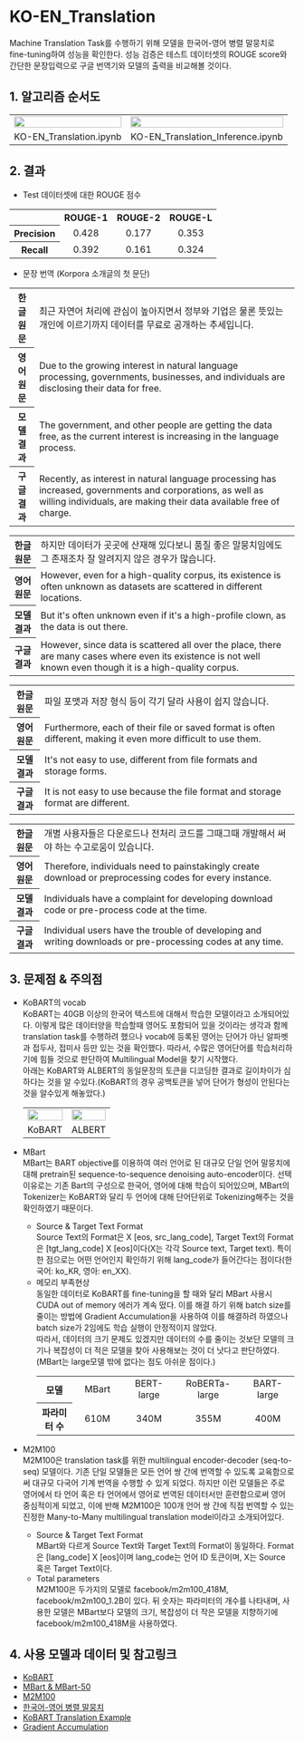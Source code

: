 # KO-EN_Translation
 Machine Translation Task를 수행하기 위해 모델을 한국어-영어 병렬 말뭉치로 fine-tuning하여 성능을 확인한다. 성능 검증은 테스트 데이터셋의 ROUGE score와 간단한 문장입력으로 구글 번역기와 모델의 출력을 비교해볼 것이다.

## 1. 알고리즘 순서도
<table border ="0">
    <tr>
      <td><img src="https://user-images.githubusercontent.com/86700191/233922133-5fe1675c-2442-4d58-bead-65f112b1fd34.png" width="100%" height="100%"></td>
      <td><img src="https://user-images.githubusercontent.com/86700191/233922140-bb9f60fa-2426-49ec-8ae5-4c39d8dcca61.png" width="100%" height="100%"></td>
    </tr>
    <tr>
      <td align ="center">KO-EN_Translation.ipynb</td>
      <td align ="center">KO-EN_Translation_Inference.ipynb</td>
</tr>
</table>

## 2. 결과
- Test 데이터셋에 대한 ROUGE 점수<br>
<table border ="0">
    <tr align="center">
      <th></th><th>ROUGE-1</th><th>ROUGE-2</th><th>ROUGE-L</th>
    </tr>
    <tr align="center">
      <th>Precision</th><td>0.428</td><td>0.177</td><td>0.353</td>
    </tr>
    <tr align="center">
      <th >Recall</th><td>0.392</td><td>0.161</td><td>0.324</td>
    </tr>
</table>

- 문장 번역 (Korpora 소개글의 첫 문단) <br>
<table border ="0">
  <tr>
      <th align="center">한글 원문</th><td>최근 자연어 처리에 관심이 높아지면서 정부와 기업은 물론 뜻있는 개인에 이르기까지 데이터를 무료로 공개하는 추세입니다.</td>
  </tr>
  <tr>
      <th align="center">영어 원문</th><td>Due to the growing interest in natural language processing, governments, businesses, and individuals are disclosing their data for free.</td>
  </tr>
  <tr>
      <th align="center">모델 결과</th><td>The government, and other people are getting the data free, as the current interest is increasing in the language process.</td>
  </tr>
  <tr>
      <th align="center">구글 결과</th><td>Recently, as interest in natural language processing has increased, governments and corporations, as well as willing individuals, are making their data available free of charge.</td>
  </tr>
</table>
<table border ="0">
  <tr>
      <th align="center">한글 원문</th><td>하지만 데이터가 곳곳에 산재해 있다보니 품질 좋은 말뭉치임에도 그 존재조차 잘 알려지지 않은 경우가 많습니다.</td>
  </tr>
  <tr>
      <th align="center">영어 원문</th><td>However, even for a high-quality corpus, its existence is often unknown as datasets are scattered in different locations.</td>
  </tr>
  <tr>
      <th align="center">모델 결과</th><td>But it's often unknown even if it's a high-profile clown, as the data is out there.</td>
  </tr>
  <tr>
      <th align="center">구글 결과</th><td>However, since data is scattered all over the place, there are many cases where even its existence is not well known even though it is a high-quality corpus.</td>
  </tr>
</table>
<table border ="0">
  <tr>
      <th align="center">한글 원문</th><td>파일 포맷과 저장 형식 등이 각기 달라 사용이 쉽지 않습니다.</td>
  </tr>
  <tr>
      <th align="center">영어 원문</th><td>Furthermore, each of their file or saved format is often different, making it even more difficult to use them.</td>
  </tr>
  <tr>
      <th align="center">모델 결과</th><td>It's not easy to use, different from file formats and storage forms.</td>
  </tr>
  <tr>
      <th align="center">구글 결과</th><td>It is not easy to use because the file format and storage format are different.</td>
  </tr>
</table>
<table border ="0">
  <tr>
      <th align="center">한글 원문</th><td>개별 사용자들은 다운로드나 전처리 코드를 그때그때 개발해서 써야 하는 수고로움이 있습니다.</td>
  </tr>
  <tr>
      <th align="center">영어 원문</th><td>Therefore, individuals need to painstakingly create download or preprocessing codes for every instance.</td>
  </tr>
  <tr>
      <th align="center">모델 결과</th><td>Individuals have a complaint for developing download code or pre-process code at the time.</td>
  </tr>
  <tr>
      <th align="center">구글 결과</th><td>Individual users have the trouble of developing and writing downloads or pre-processing codes at any time.</td>
  </tr>
</table>

## 3. 문제점 & 주의점
- KoBART의 vocab <br>
KoBART는 40GB 이상의 한국어 텍스트에 대해서 학습한 모델이라고 소개되어있다. 이렇게 많은 데이터양을 학습할때 영어도 포함되어 있을 것이라는 생각과 함께 translation task를 수행하려 했으나 vocab에 등록된 영어는 단어가 아닌 알파벳과 접두사, 접미사 등만 있는 것을 확인했다. 
따라서, 수많은 영어단어를 학습처리하기에 힘들 것으로 판단하여 Multilingual Model을 찾기 시작했다.<br>
아래는 KoBART와 ALBERT의 동일문장의 토큰을 디코딩한 결과로 길이차이가 심하다는 것을 알 수있다.(KoBART의 경우 공백토큰을 넣어 단어가 형성이 안된다는 것을 알수있게 해놓았다.)
<br><table border ="0">
    <tr>
      <td><img src="https://user-images.githubusercontent.com/86700191/223634558-2d43eb45-ffdc-401a-8546-b49b2cc97cf1.PNG" width="100%" height="100%"></td>
      <td><img src="https://user-images.githubusercontent.com/86700191/223634552-dd6b6c54-98fa-4fba-ac8f-dd0e9bacb007.PNG" width="100%" height="100%"></td>
    </tr>
    <tr>
      <td align ="center">KoBART</td>
      <td align ="center">ALBERT</td>
    </tr></table>

- MBart <br>
MBart는 BART objective를 이용하여 여러 언어로 된 대규모 단일 언어 말뭉치에 대해 pretrain된 sequence-to-sequence denoising auto-encoder이다. 선택이유로는 기존 Bart의 구성으로 한국어, 영어에 대해 학습이 되어있으며, MBart의 Tokenizer는 KoBART와 달리 두 언어에 대해 단어단위로 Tokenizing해주는 것을 확인하였기 때문이다. <br>
  - Source & Target Text Format <br>
  Source Text의 Format은 X [eos, src_lang_code], Target Text의 Format은 [tgt_lang_code] X [eos]이다(X는 각각 Source text, Target text). 특이한 점으로는 어떤 언어인지 확인하기 위해 lang_code가 들어간다는 점이다(한국어: ko_KR, 영아: en_XX).
  - 메모리 부족현상 <br>
  동일한 데이터로 KoBART를 fine-tuning을 할 때와 달리 MBart 사용시 CUDA out of memory 에러가 계속 떴다. 이를 해결 하기 위해 batch size를 줄이는 방법에 Gradient Accumulation을 사용하여 이를 해결하려 하였으나 batch size가 2임에도 학습 실행이 안정적이지 않았다. <br>
  따라서, 데이터의 크기 문제도 있겠지만 데이터의 수를 줄이는 것보단 모델의 크기나 복잡성이 더 적은 모델을 찾아 사용해보는 것이 더 낫다고 판단하였다.(MBart는 large모델 밖에 없다는 점도 아쉬운 점이다.)
  <br><table border ="0">
    <tr align ="center">
    <th width = "200">모델</th>
    <td width = "200">MBart</td>
    <td width = "200">BERT-large</td>
    <td width = "200">RoBERTa-large</td>
    <td width = "200">BART-large</td>
    </tr>
    <tr align ="center">
    <th>파라미터 수</th>
    <td>610M</td>
    <td>340M</td>
    <td>355M</td>
    <td>400M</td>
    </tr></table>

- M2M100 <br>
M2M100은 translation task를 위한 multilingual encoder-decoder (seq-to-seq) 모델이다. 기존 단일 모델들은 모든 언어 쌍 간에 번역할 수 있도록 교육함으로써 대규모 다국어 기계 번역을 수행할 수 있게 되었다.
하지만 이런 모델들은 주로 영어에서 타 언어 혹은 타 언어에서 영어로 번역된 데이터서만 훈련함으로써 영어 중심적이게 되었고, 이에 반해 M2M100은 100개 언어 쌍 간에 직접 번역할 수 있는 진정한 Many-to-Many multilingual translation model이라고 소개되어있다.
  - Source & Target Text Format <br>
MBart와 다르게 Source Text와 Target Text의 Format이 동일하다. Format은 [lang_code] X [eos]이며 lang_code는 언어 ID 토큰이며, X는 Source 혹은 Target Text이다. 
  - Total parameters <br>
M2M100은 두가지의 모델로 facebook/m2m100_418M, facebook/m2m100_1.2B이 있다. 뒤 숫자는 파라미터의 개수를 나타내며, 사용한 모델은 MBart보다 모델의 크기, 복잡성이 더 작은 모델을 지향하기에 facebook/m2m100_418M을 사용하였다.

## 4. 사용 모델과 데이터 및 참고링크
- [KoBART](https://github.com/SKT-AI/KoBART)
- [MBart & MBart-50](https://huggingface.co/docs/transformers/model_doc/mbart)
- [M2M100](https://huggingface.co/docs/transformers/model_doc/m2m_100)
- [한국어-영어 병렬 말뭉치](https://github.com/jungyeul/korean-parallel-corpora)
- [KoBART Translation Example](https://github.com/seujung/KoBART-translation)
- [Gradient Accumulation](https://kozodoi.me/blog/20210219/gradient-accumulation)
